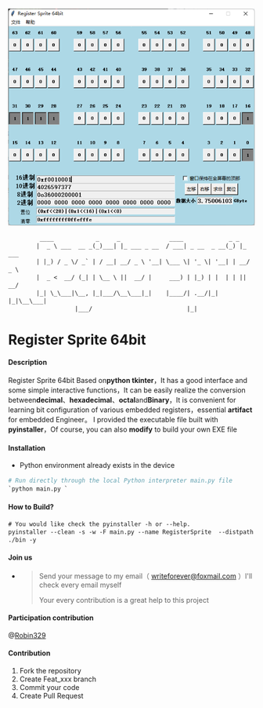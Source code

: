 ![Register sprite 64bit](./img/pic.png)


```shell script
         ____            _     _              ____             _ _
        |  _ \ ___  __ _(_)___| |_ ___ _ __  / ___| _ __  _ __(_) |_ ___
        | |_) / _ \/ _` | / __| __/ _ \ '__| \___ \| '_ \| '__| | __/ _ \
        |  _ <  __/ (_| | \__ \ ||  __/ |     ___) | |_) | |  | | ||  __/
        |_| \_\___|\__, |_|___/\__\___|_|    |____/| .__/|_|  |_|\__\___|
                   |___/                           |_|
```


# Register Sprite 64bit

#### Description
Register Sprite 64bit Based on**python tkinter**，It has a good interface and some simple interactive functions，It can be easily realize the conversion between**decimal**、**hexadecimal**、**octal**and**Binary**，It is convenient for learning bit configuration of various embedded registers，essential **artifact** for embedded Engineer。
I provided the executable file built with **pyinstaller**，Of course, you can also **modify** to build your own EXE file

#### Installation

* Python environment already exists in the device
```python
# Run directly through the local Python interpreter main.py file
`python main.py `
```

#### How to Build?

```shell
# You would like check the pyinstaller -h or --help.
pyinstaller --clean -s -w -F main.py --name RegisterSprite  --distpath ./bin -y
```

#### Join us

* > Send your message to my email（ writeforever@foxmail.com ）I'll check every email myself
  >
  > Your every contribution is a great help to this project

#### Participation contribution
@[Robin329](https://github.com/Robin329/)

#### Contribution

1.  Fork the repository
2.  Create Feat_xxx branch
3.  Commit your code
4.  Create Pull Request

